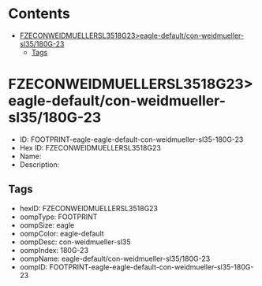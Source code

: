 



Contents
========

* [FZECONWEIDMUELLERSL3518G23>eagle-default/con-weidmueller-sl35/180G-23](#fzeconweidmuellersl3518g23eagle-defaultcon-weidmueller-sl35180g-23)
	* [Tags](#tags)

# FZECONWEIDMUELLERSL3518G23>eagle-default/con-weidmueller-sl35/180G-23

- ID: FOOTPRINT-eagle-eagle-default-con-weidmueller-sl35-180G-23
- Hex ID: FZECONWEIDMUELLERSL3518G23
- Name: 
- Description: 

## Tags

- hexID: FZECONWEIDMUELLERSL3518G23
- oompType: FOOTPRINT
- oompSize: eagle
- oompColor: eagle-default
- oompDesc: con-weidmueller-sl35
- oompIndex: 180G-23
- oompName: eagle-default/con-weidmueller-sl35/180G-23
- oompID: FOOTPRINT-eagle-eagle-default-con-weidmueller-sl35-180G-23
